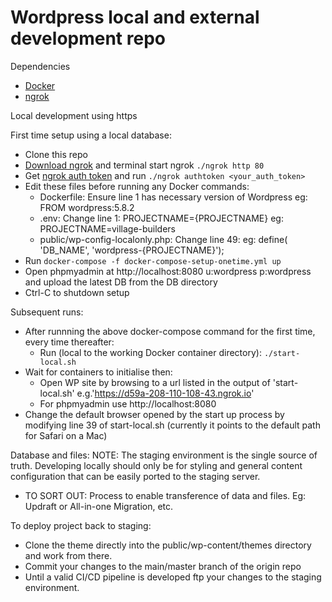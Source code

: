# Wordpress local and external development repo

Dependencies
- [Docker](https://docs.docker.com/engine/install/)
- [ngrok](https://ngrok.com)

Local development using https

First time setup using a local database:
- Clone this repo
- [Download ngrok](https://ngrok.com/download) and terminal start ngrok `./ngrok http 80`
- Get [ngrok auth token](https://dashboard.ngrok.com/signup) and run `./ngrok authtoken <your_auth_token>`
- Edit these files before running any Docker commands:
	- Dockerfile: Ensure line 1 has necessary version of Wordpress eg: FROM wordpress:5.8.2
	- .env: Change line 1: PROJECTNAME={PROJECTNAME}
	  eg: PROJECTNAME=village-builders
	- public/wp-config-localonly.php: Change line 49: 
	  eg: define( 'DB_NAME', 'wordpress-{PROJECTNAME}');
- Run `docker-compose -f docker-compose-setup-onetime.yml up`
- Open phpmyadmin at http://localhost:8080 u:wordpress p:wordpress and upload the latest DB from the DB directory
- Ctrl-C to shutdown setup

Subsequent runs:
- After runnning the above docker-compose command for the first time, every time thereafter:
	- Run (local to the working Docker container directory): `./start-local.sh`
- Wait for containers to initialise then:
	- Open WP site by browsing to a url listed in the output of 'start-local.sh' e.g.'https://d59a-208-110-108-43.ngrok.io' 
	- For phpmyadmin use http://localhost:8080
- Change the default browser opened by the start up process by modifying line 39 of start-local.sh (currently it points to the default path for Safari on a Mac) 

Database and files:
NOTE: The staging environment is the single source of truth. Developing locally should only be for styling and general content configuration that can be easily ported to the staging server.
- TO SORT OUT: Process to enable transference of data and files. Eg: Updraft or All-in-one Migration, etc.

To deploy project back to staging:
- Clone the theme directly into the public/wp-content/themes directory and work from there.
- Commit your changes to the main/master branch of the origin repo
- Until a valid CI/CD pipeline is developed ftp your changes to the staging environment.
